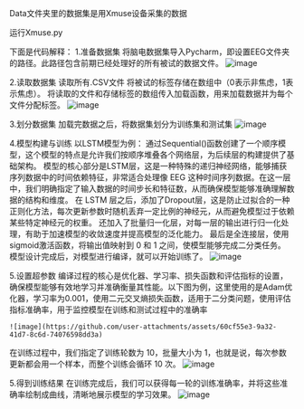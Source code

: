 
Data文件夹里的数据集是用Xmuse设备采集的数据

运行Xmuse.py

下面是代码解释：
1.准备数据集
将脑电数据集导入Pycharm，即设置EEG文件夹的路径。此路径包含前期已经处理好的所有被试的数据文件。
    ![image](https://github.com/user-attachments/assets/eeb9c749-e55e-4da4-a3c0-d171e10994c7)

2.读取数据集
读取所有.CSV文件
将被试的标签存储在数组中（0表示非焦虑，1表示焦虑）。
将读取的文件和存储标签的数组传入加载函数，用来加载数据并为每个文件分配标签。
    ![image](https://github.com/user-attachments/assets/2f242130-d408-4f8c-882e-570e238a410a)

3.划分数据集
加载完数据之后，将数据集划分为训练集和测试集
    ![image](https://github.com/user-attachments/assets/9f92bba0-735f-4dbd-a172-b4d1849623b0)

4.模型构建与训练
以LSTM模型为例：
通过Sequential()函数创建了一个顺序模型，这个模型的特点是允许我们按顺序堆叠各个网络层，为后续层的构建提供了基础架构。
模型的核心部分是LSTM层，这是一种特殊的递归神经网络，能够捕获序列数据中的时间依赖特征，非常适合处理像 EEG 这种时间序列数据。在这一层中，我们明确指定了输入数据的时间步长和特征数，从而确保模型能够准确理解数据的结构和维度。
在 LSTM 层之后，添加了Dropout层，这是防止过拟合的一种正则化方法，每次更新参数时随机丢弃一定比例的神经元，从而避免模型过于依赖某些特定神经元的权重。
还加入了批量归一化层，对每一层的输出进行归一化处理，有助于加速模型的收敛速度并提高模型的泛化能力。
最后是全连接层，使用sigmoid激活函数，将输出值映射到 0 和 1 之间，使模型能够完成二分类任务。
模型设计完成后，对模型进行编译，就可以开始训练了。
    ![image](https://github.com/user-attachments/assets/52d2e055-5282-46e9-8baf-a6bc4646e30a)

5.设置超参数
编译过程的核心是优化器、学习率、损失函数和评估指标的设置，确保模型能够有效地学习并准确衡量其性能。以下图为例，这里使用的是Adam优化器，学习率为0.001，使用二元交叉熵损失函数，适用于二分类问题，使用评估指标准确率，用于监控模型在训练和测试过程中的准确率

    ![image](https://github.com/user-attachments/assets/60cf55e3-9a32-41d7-8c6d-74076598dd3a)

在训练过程中，我们指定了训练轮数为 10，批量大小为 1，也就是说，每次参数更新都会用一个样本，而整个训练会循环 10 次。
    ![image](https://github.com/user-attachments/assets/819661ff-dcda-426d-b152-ad5a32f73356)

5.得到训练结果
在训练完成后，我们可以获得每一轮的训练准确率，并将这些准确率绘制成曲线，清晰地展示模型的学习效果。
    ![image](https://github.com/user-attachments/assets/e15c0863-295c-4ddb-b5e0-36b73664a343)
